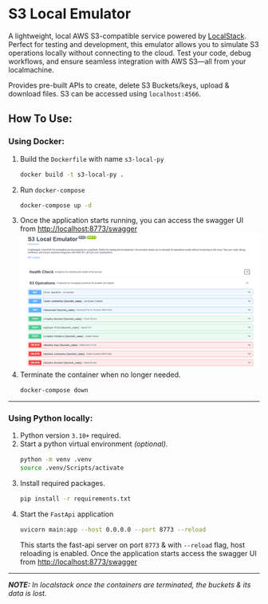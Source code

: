 # S3 Local Emulator
A lightweight, local AWS S3-compatible service powered by [LocalStack](https://www.localstack.cloud/). Perfect for testing and development, this emulator allows you to simulate S3 operations locally without connecting to the cloud. Test your code, debug workflows, and ensure seamless integration with AWS S3—all from your localmachine.

Provides pre-built APIs to create, delete S3 Buckets/keys, upload & download files. S3 can be accessed using `localhost:4566`.

## How To Use:
### Using Docker:
1. Build the `Dockerfile` with name `s3-local-py`
    ```sh
    docker build -t s3-local-py .
    ```
2. Run `docker-compose`
    ```sh
    docker-compose up -d
    ```
3. Once the application starts running, you can access the swagger UI from [http://localhost:8773/swagger](http://localhost:8773/swagger)
    ![Swagger UI](./assets/swagger.png)
4. Terminate the container when no longer needed.
    ```sh
    docker-compose down
    ```
---
### Using Python locally:
1. Python version `3.10+` required.
2. Start a python virtual environment _(optional)._
    ```sh
    python -m venv .venv
    source .venv/Scripts/activate
    ```
3. Install required packages.
    ```sh
    pip install -r requirements.txt
    ```
4. Start the `FastApi` application
    ```sh
    uvicorn main:app --host 0.0.0.0 --port 8773 --reload
    ```
    This starts the fast-api server on port `8773` & with `--reload` flag, host reloading is enabled. Once the application starts access the swagger UI from [http://localhost:8773/swagger](http://localhost:8773/swagger)

---
_**NOTE:** In localstack once the containers are terminated, the buckets & its data is lost._